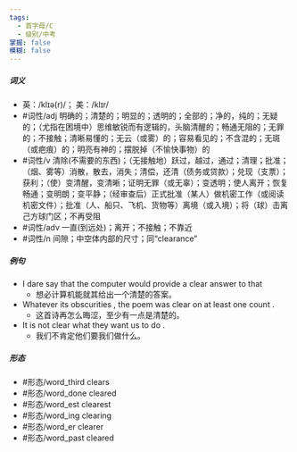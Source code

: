 ```yaml
---
tags:
  - 首字母/C
  - 级别/中考
掌握: false
模糊: false
---
```

##### 词义
- 英：/klɪə(r)/； 美：/klɪr/
- #词性/adj  明确的；清楚的；明显的；透明的；全部的；净的，纯的；无疑的；（尤指在困境中）思维敏锐而有逻辑的，头脑清醒的；畅通无阻的；无罪的；不接触；清晰易懂的；无云（或雾）的；容易看见的；不含混的；无斑（或疤痕）的；明亮有神的；摆脱掉（不愉快事物）的
- #词性/v  清除(不需要的东西)；（无接触地）跃过，越过，通过；清理；批准；（烟、雾等）消散，散去，消失；清偿，还清（债务或贷款）；兑现（支票）；获利；（使）变清醒，变清晰；证明无罪（或无辜）；变透明；使人离开；恢复畅通；变明朗；变平静；（经审查后）正式批准（某人）做机密工作（或阅读机密文件）；批准（人、船只、飞机、货物等）离境（或入境）；将（球）击离己方球门区；不再受阻
- #词性/adv  一直(到远处)；离开；不接触；不靠近
- #词性/n  间隙；中空体内部的尺寸；同“clearance”
##### 例句
- I dare say that the computer would provide a clear answer to that
	- 想必计算机能就其给出一个清楚的答案。
- Whatever its obscurities , the poem was clear on at least one count .
	- 这首诗再怎么晦涩，至少有一点是清楚的。
- It is not clear what they want us to do .
	- 我们不肯定他们要我们做什么。
##### 形态
- #形态/word_third clears
- #形态/word_done cleared
- #形态/word_est clearest
- #形态/word_ing clearing
- #形态/word_er clearer
- #形态/word_past cleared
